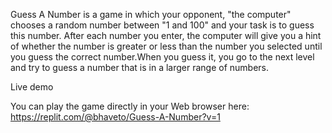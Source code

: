 Guess A Number is a game in which your opponent, "the computer" chooses a random number between "1 and 100" and your task is to guess this number. After each number you enter, the computer will give you a hint of whether the number is greater or less than the number you selected until you guess the correct number.When you guess it, you go to the next level and try to guess a number that is in a larger range of numbers.

Live demo

You can play the game directly in your Web browser here: 
https://replit.com/@bhaveto/Guess-A-Number?v=1
